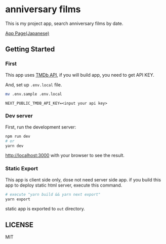 # anniversary films

This is my project app, search anniversary films by date.

[App Page(Japanese)](https://blissful-ramanujan-31cbd0.netlify.app/)

## Getting Started

### First

This app uses [TMDb API](https://developers.themoviedb.org/3/getting-started/introduction), if you will build app, you need to get API KEY.

And, set up `.env.local` file.

```bash
mv .env.sample .env.local
```

```env
NEXT_PUBLIC_TMDB_API_KEY=<input your api key>
```


### Dev server

First, run the development server:

```bash
npm run dev
# or
yarn dev
```

[http://localhost:3000](http://localhost:3000) with your browser to see the result.


### Static Export

This app is client side only, dose not need server side app.
if you build this app to deploy static html server, execute this command.

```bash
# execute "yarn build && yarn next export"
yarn export
```

static app is exported to `out` directory.

## LICENSE

MIT
